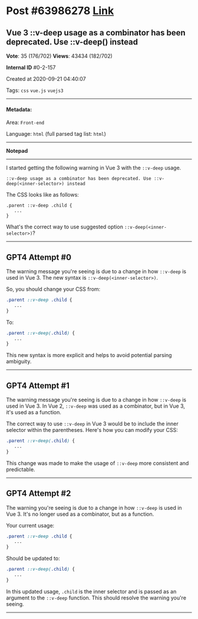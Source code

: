 
# Post \#63986278 [Link](https://stackoverflow.com/questions/63986278/)

## Vue 3 ::v-deep usage as a combinator has been deprecated. Use ::v-deep(<inner-selector>) instead

**Vote**: 35 (176/702) **Views**: 43434 (182/702) 

**Internal ID** \#0-2-157

Created at 2020-09-21 04:40:07

Tags: `css` `vue.js` `vuejs3`

----------

#### Metadata:

Area: `Front-end`

Language: `html` (full parsed tag list: `html`)

----------

**Notepad**


----------

I started getting the following warning in Vue 3 with the `::v-deep` usage.
```
::v-deep usage as a combinator has been deprecated. Use ::v-deep(<inner-selector>) instead
```

The CSS looks like as follows:
```
.parent ::v-deep .child {
   ...
}
```

What's the correct way to use suggested option `::v-deep(<inner-selector>)`?


----------
        
## GPT4 Attempt \#0

The warning message you're seeing is due to a change in how `::v-deep` is used in Vue 3. The new syntax is `::v-deep(<inner-selector>)`. 

So, you should change your CSS from:

```css
.parent ::v-deep .child {
   ...
}
```

To:

```css
.parent ::v-deep(.child) {
   ...
}
```

This new syntax is more explicit and helps to avoid potential parsing ambiguity.

--------

## GPT4 Attempt \#1

The warning message you're seeing is due to a change in how `::v-deep` is used in Vue 3. In Vue 2, `::v-deep` was used as a combinator, but in Vue 3, it's used as a function.

The correct way to use `::v-deep` in Vue 3 would be to include the inner selector within the parentheses. Here's how you can modify your CSS:

```css
.parent ::v-deep(.child) {
   ...
}
```

This change was made to make the usage of `::v-deep` more consistent and predictable.

--------

## GPT4 Attempt \#2

The warning you're seeing is due to a change in how `::v-deep` is used in Vue 3. It's no longer used as a combinator, but as a function. 

Your current usage:
```css
.parent ::v-deep .child {
   ...
}
```

Should be updated to:
```css
.parent ::v-deep(.child) {
   ...
}
```

In this updated usage, `.child` is the inner selector and is passed as an argument to the `::v-deep` function. This should resolve the warning you're seeing.

--------
